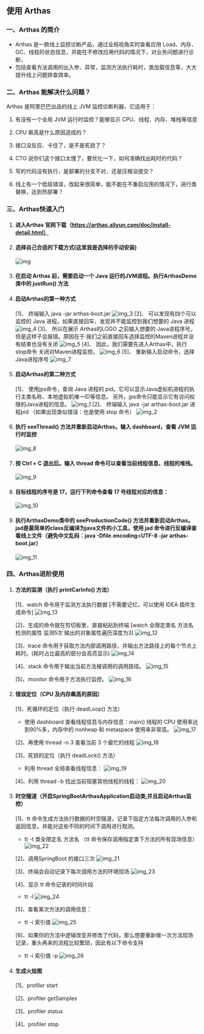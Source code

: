 
## 使用 Arthas
### 一、Arthas 的简介
 - Arthas 是一款线上监控诊断产品，通过全局视角实时查看应用 Load、内存、GC、线程的状态信息，并能在不修改应用代码的情况下，对业务问题进行诊断，
 - 包括查看方法调用的出入参、异常，监测方法执行耗时，类加载信息等，大大提升线上问题排查效率。

### 二、Arthas 能解决什么问题？
   Arthas 是阿里巴巴出品的线上 JVM 监控诊断利器，它适用于：  
   1. 有没有一个全局 JVM 运行时监控？能够显示 CPU、线程、内存、堆栈等信息

   2. CPU 飙高是什么原因造成的？

   3. 接口没反应、卡住了，是不是死锁了？
   
   4. CTO 说你们这个接口太慢了，要优化一下，如何准确找出耗时的代码？
   
   5. 写的代码没有执行，是部署的分支不对，还是压根没提交？
   
   6. 线上有一个低级错误，改起来很简单，能不能在不重启应用的情况下，进行类替换，达到热部署？

### 三、Arthas快速入门

1. #### 进入Arthas 官网下载（https://arthas.aliyun.com/doc/install-detail.html）

2. #### 选择自己合适的下载方式(这里我是选择的手动安装)
   ![img](src/main/resources/static/img.png)

3. #### 在启动 Arthas 前，需要启动一个 Java 运行的JVM进程。执行ArthasDemo类中的 justRun() 方法

4. #### 启动Arthas的第一种方式   
   [1]、 终端输入 java -jar arthas-boot.jar 
        ![img_3](src/main/resources/static/img_3.png)
   [2]、 可以发现有四个可以监控的 Java 进程。如果直接回车，发现并不能监控到我们想要的 Java 进程
        ![img_4](src/main/resources/static/img_4.png)
   [3]、 所以在展示 Arthas的LOGO 之前输入想要的 Java进程序号，但是这样子会报错。原因在于:我们之前直接回车选择监控的Maven进程并没有结束也没有关闭
        ![img_5](src/main/resources/static/img_5.png)
   [4]、 因此，我们需要先进入Arthas中，执行 stop命令 关闭对Maven进程监控。
        ![img_6](src/main/resources/static/img_6.png)
   [5]、 重新输入启动命令，选择 Java进程序号
        ![img_7](src/main/resources/static/img_7.png)

5. #### 启动Arthas的第二种方式  
   [1]、 使用jps命令，查询 Java 进程的 pid。它可以显示Java虚拟机进程的执行主类名称、本地虚拟机唯一ID等信息。
        另外，jps命令只能显示它有访问权限的Java进程的信息。
        ![img_1](src/main/resources/static/img_1.png)
   [2]、 终端输入 java -jar arthas-boot.jar 进程pid （如果出现类似错误：也是使用 stop 命令）
        ![img_2](src/main/resources/static/img_2.png)

6. #### 执行 seeThread() 方法并重新启动Arthas。输入 dashboard，查看 JVM 运行时监控
   ![img_8](src/main/resources/static/img_8.png)

7. #### 按 Ctrl + C 退出后。输入 thread 命令可以查看当前线程信息、线程的堆栈。
   ![img_9](src/main/resources/static/img_9.png)

8. #### 目标线程的序号是 17，运行下列命令查看 17 号线程对应的信息：
   ![img_10](src/main/resources/static/img_10.png)

9. #### 执行ArthasDemo类中的 seeProductionCode() 方法并重新启动Arthas。jad是最简单的class反编译为java文件的小工具，使用 jad 命令进行反编译查看线上文件（避免中文乱码：java -Dfile.encoding=UTF-8 -jar arthas-boot.jar）
   ![img_11](src/main/resources/static/img_11.png)


### 四、Arthas进阶使用

1. #### 方法的监测（执行 printCarInfo() 方法）  
   [1]、watch 命令用于监测方法执行数据 [不需要记忆，可以使用 IDEA 插件生成命令]
   ![img_13](src/main/resources/static/img_13.png)

   [2]、生成的命令就在剪切板里，直接粘贴到终端 [watch 全限定类名 方法名 检测的属性 监测5次 输出的对象属性遍历深度为3]
   ![img_12](src/main/resources/static/img_12.png)

   [3]、trace 命令用于获取方法内部调用路径，并输出方法路径上的每个节点上耗时。(耗时占比最高的部分会高亮显示)
   ![img_14](src/main/resources/static/img_14.png)

   [4]、stack 命令用于输出当前方法被调用的调用路径。
   ![img_15](src/main/resources/static/img_15.png)

   [5]、monitor 命令用于方法执行监控。
   ![img_16](src/main/resources/static/img_16.png)

2. #### 错误定位（CPU 及内存飙高的原因）  
   [1]、死循环的定位（执行 deadLoop() 方法）  
   - 使用 dashboard 查看线程信息与内存信息：main() 线程的 CPU 使用率达到90%多，内存中的 nonheap 和 metaspace 使用率非常高。
   ![img_17](src/main/resources/static/img_17.png)

   [2]、再使用 thread -n 3 查看当前 3 个最忙的线程
   ![img_18](src/main/resources/static/img_18.png)

   [3]、死锁的定位（执行 deadLock() 方法）
   - 利用 thread 全局查看线程信息：
   ![img_19](src/main/resources/static/img_19.png)

   [4]、利用 thread -b 找出当前阻塞其他线程的线程：
   ![img_20](src/main/resources/static/img_20.png)


3. #### 时空隧道（开启SpringBootArthasApplication启动类,并且启动Arthas监控）  
   [1]、tt 命令生成方法执行数据的时空隧道，记录下指定方法每次调用的入参和返回信息，并能对这些不同的时间下调用进行观测。
   - tt -t 类全限定名 方法名  （tt 命令保存调用指定类下方法的所有现场信息）
     ![img_22](src/main/resources/static/img_22.png)  
   
   [2]、调用SpringBoot 的接口三次
     ![img_21](src/main/resources/static/img_21.png)

   [3]、终端会自动记录下每次调用方法的环境现场
     ![img_23](src/main/resources/static/img_23.png)

   [4]、显示 tt 命令记录的时间片段
   - tt -l
     ![img_24](src/main/resources/static/img_24.png)

   [5]、查看某次方法的调用信息：
   - tt -i 索引值
     ![img_25](src/main/resources/static/img_25.png)

   [6]、如果你的方法中逻辑改变并修改了代码，那么想要重新做一次方法现场记录，重头再来的流程比较繁琐，因此有以下命令支持
   - tt -i 索引值 -p
     ![img_26](src/main/resources/static/img_26.png)


4. #### 生成火焰图
   [1]、profiler start

   [2]、profiler getSamples

   [3]、profiler status

   [4]、profiler stop